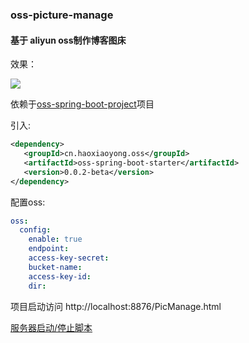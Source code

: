 ### oss-picture-manage

#### 基于 aliyun oss制作博客图床

效果：

![](http://cg-mall.oss-cn-shanghai.aliyuncs.com/blog/bllcd-4ymea.gif)

依赖于[oss-spring-boot-project](https://github.com/haoxiaoyong1014/oss-spring-boot-project)项目

引入:
```xml
<dependency>
   <groupId>cn.haoxiaoyong.oss</groupId>
   <artifactId>oss-spring-boot-starter</artifactId>
   <version>0.0.2-beta</version>
</dependency>
```
配置oss:

```yaml
oss:
  config:
    enable: true
    endpoint: 
    access-key-secret: 
    bucket-name: 
    access-key-id: 
    dir: 
```

项目启动访问 http://localhost:8876/PicManage.html

[服务器启动/停止脚本](https://github.com/haoxiaoyong1014/oss-picture-manage/blob/master/oss-pic.sh)

